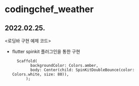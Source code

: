 # codingchef_weather

## 2022.02.25.  
<로딩바 구현 예제 코드> 
* flutter spinkit 플러그인을 통한 구현


        Scaffold(
              backgroundColor: Colors.amber,
              body: Center(child: SpinKitDoubleBounce(color: Colors.white, size: 80)),
            );
        
 
